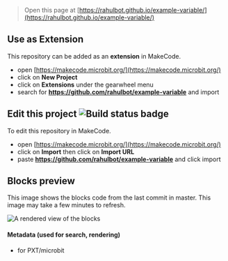 
> Open this page at [https://rahulbot.github.io/example-variable/](https://rahulbot.github.io/example-variable/)

## Use as Extension

This repository can be added as an **extension** in MakeCode.

* open [https://makecode.microbit.org/](https://makecode.microbit.org/)
* click on **New Project**
* click on **Extensions** under the gearwheel menu
* search for **https://github.com/rahulbot/example-variable** and import

## Edit this project ![Build status badge](https://github.com/rahulbot/example-variable/workflows/MakeCode/badge.svg)

To edit this repository in MakeCode.

* open [https://makecode.microbit.org/](https://makecode.microbit.org/)
* click on **Import** then click on **Import URL**
* paste **https://github.com/rahulbot/example-variable** and click import

## Blocks preview

This image shows the blocks code from the last commit in master.
This image may take a few minutes to refresh.

![A rendered view of the blocks](https://github.com/rahulbot/example-variable/raw/master/.github/makecode/blocks.png)

#### Metadata (used for search, rendering)

* for PXT/microbit
<script src="https://makecode.com/gh-pages-embed.js"></script><script>makeCodeRender("{{ site.makecode.home_url }}", "{{ site.github.owner_name }}/{{ site.github.repository_name }}");</script>
